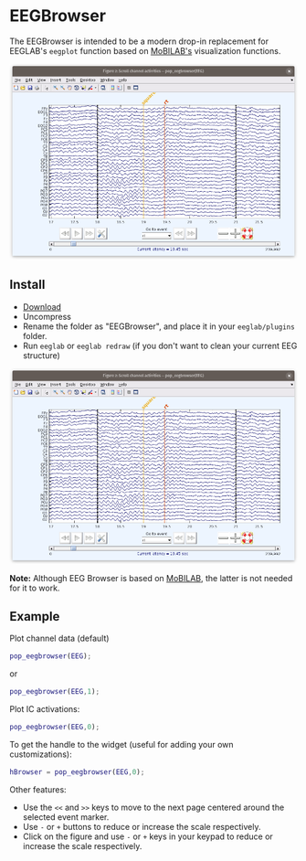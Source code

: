 # EEGBrowser
The EEGBrowser is intended to be a modern drop-in replacement for EEGLAB's `eegplot` function based on [MoBILAB's](https://sccn.ucsd.edu/wiki/MoBILAB) visualization functions.

![EEGBrowser](https://github.com/aojeda/EEGBrowser/blob/master/resources/snapshot.png)

## Install
* [Download](https://github.com/aojeda/EEGBrowser/archive/master.zip)
* Uncompress
* Rename the folder as "EEGBrowser", and place it in your `eeglab/plugins` folder.
* Run `eeglab` or `eeglab redraw` (if you don't want to clean your current EEG structure)

![EEGBrowser](https://github.com/aojeda/EEGBrowser/blob/master/resources/snapshot.png)

**Note:** Although EEG Browser is based on [MoBILAB](https://sccn.ucsd.edu/wiki/MoBILAB), the latter is not needed for it to work.

## Example

Plot channel data (default)
```matlab
pop_eegbrowser(EEG);
```
or
```matlab
pop_eegbrowser(EEG,1);
```
Plot IC activations:
```matlab
pop_eegbrowser(EEG,0);
```

To get the handle to the widget (useful for adding your own customizations):
```matlab
hBrowser = pop_eegbrowser(EEG,0);
```

Other features:
* Use the `<<` and `>>` keys to move to the next page centered around the selected event marker.
* Use `-` or `+` buttons to reduce or increase the scale respectively.
* Click on the figure and use `-` or `+` keys in your keypad to reduce or increase the scale respectively.
